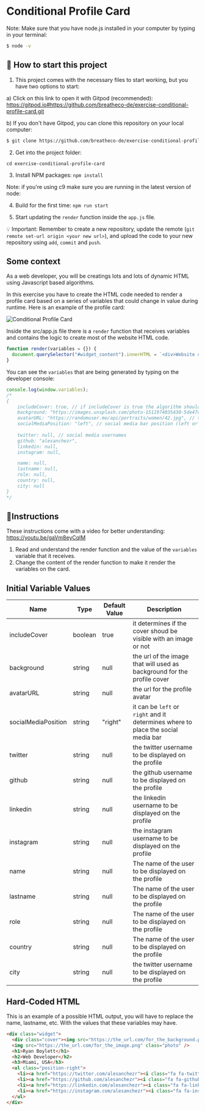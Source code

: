 # Conditional Profile Card

Note: Make sure that you have node.js installed in your computer by typing in your terminal:

```bash
$ node -v
```

## 🌱  How to start this project

1. This project comes with the necessary files to start working, but you have two options to start:

a) Click on this link to open it with Gitpod (recommended): https://gitpod.io#https://github.com/breatheco-de/exercise-conditional-profile-card.git

b) If you don't have Gitpod, you can clone this repository on your local computer:

```sh
$ git clone https://github.com/breatheco-de/exercise-conditional-profile-card.git
````

2. Get into the project folder: 

`cd exercise-conditional-profile-card`

3. Install NPM packages: `npm install`

Note: if you're using c9 make sure you are running in the latest version of node: 

4. Build for the first time: `npm run start`

5. Start updating the `render` function inside the `app.js` file.

💡 Important: Remember to create a new repository, update the remote (`git remote set-url origin <your new url>`), and upload the code to your new repository using `add`, `commit` and `push`.

## Some context

As a web developer, you will be creatings lots and lots of dynamic HTML using Javascript based algorithms.

In this exercise you have to create the HTML code needed to render a profile card based on a series of variables that could change in value during runtime. Here is an example of the profile card:

![Conditional Profile Card](https://github.com/breatheco-de/exercise-conditional-profile-card/blob/master/preview.gif?raw=true)

Inside the src/app.js file there is a `render` function that receives variables and contains the logic to create most of the website HTML code.

```js
function render(variables = {}) {
  document.querySelector("#widget_content").innerHTML = `<div>Website code</div>`;
}
```

You can see the `variables` that are being generated by typing on the developer console: 

```js
console.log(window.variables);
/*
{
    includeCover: true, // if includeCover is true the algorithm should
    background: "https://images.unsplash.com/photo-1511974035430-5de47d3b95da", // this is the url of the image that will used as background for the profile cover
    avatarURL: "https://randomuser.me/api/portraits/women/42.jpg", // this is the url for the profile avatar
    socialMediaPosition: "left", // social media bar position (left or right)
    
    twitter: null, // social media usernames
    github: "alesanchezr",
    linkedin: null,
    instagram: null,

    name: null,
    lastname: null,
    role: null,
    country: null,
    city: null
}
*/
````

## 📝Instructions

These instructions come with a video for better understanding: https://youtu.be/gaVm8eyCqlM

1. Read and understand the render function and the value of the `variables` variable that it receives.
2. Change the content of the render function to make it render the variables on the card.

## Initial Variable Values

| Name | Type | Default Value | Description |
| --- | --- | --- | --- |
| includeCover | boolean | true | it determines if the cover shoud be visible with an image or not |
| background | string | null | the url of the image that will used as background for the profile cover |
| avatarURL | string | null | the url for the profile avatar |
| socialMediaPosition | string | "right" | it can be `left` or `right` and it determines where to place the social media bar |
| twitter | string | null | the twitter username to be displayed on the profile |
| github | string | null | the github username to be displayed on the profile |
| linkedin | string | null | the linkedin username to be displayed on the profile |
| instagram | string | null | the instagram username to be displayed on the profile |
| name | string | null | The name of the user to be displayed on the profile |
| lastname | string | null | The name of the user to be displayed on the profile |
| role | string | null | The name of the user to be displayed on the profile |
| country | string | null | The name of the user to be displayed on the profile |
| city | string | null | the twitter username to be displayed on the profile |

## Hard-Coded HTML

This is an example of a possible HTML output, you will have to replace the name, lastname, etc. With the values that these variables may have.
```html
<div class="widget">
  <div class="cover"><img src="https://the_url.com/for_the_background.png" /></div>
  <img src="https://the_url.com/for_the_image.png" class="photo" />
  <h1>Ryan Boylett</h1>
  <h2>Web Developer</h2>
  <h3>Miami, USA</h3>
  <ul class="position-right">
    <li><a href="https://twitter.com/alesanchezr"><i class="fa fa-twitter"></i></a></li>
    <li><a href="https://github.com/alesanchezr"><i class="fa fa-github"></i></a></li>
    <li><a href="https://linkedin.com/alesanchezr"><i class="fa fa-linkedin"></i></a></li>
    <li><a href="https://instagram.com/alesanchezr"><i class="fa fa-instagram"></i></a></li>
  </ul>
</div>
```

